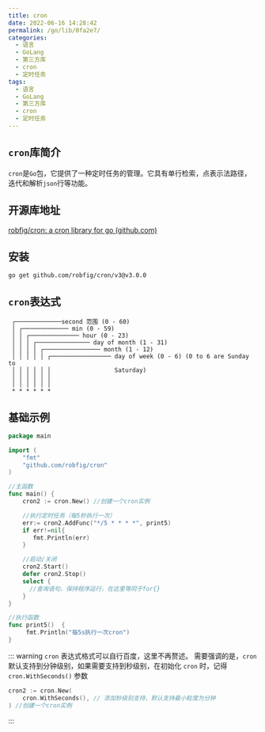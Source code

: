 ```yaml
---
title: cron
date: 2022-06-16 14:28:42
permalink: /go/lib/0fa2e7/
categories:
  - 语言
  - GoLang
  - 第三方库
  - cron
  - 定时任务
tags:
  - 语言
  - GoLang
  - 第三方库
  - cron
  - 定时任务
---
```


## `cron`库简介

`cron`是`Go`包，它提供了一种定时任务的管理。它具有单行检索，点表示法路径，迭代和解析`json`行等功能。

<!-- more -->

## 开源库地址

[robfig/cron: a cron library for go (github.com)](https://github.com/robfig/cron)

## 安装

``` shell
go get github.com/robfig/cron/v3@v3.0.0
```

## `cron`表达式

```
 ┌─────────────second 范围 (0 - 60)
 │ ┌───────────── min (0 - 59)
 │ │ ┌────────────── hour (0 - 23)
 │ │ │ ┌─────────────── day of month (1 - 31)
 │ │ │ │ ┌──────────────── month (1 - 12)
 │ │ │ │ │ ┌───────────────── day of week (0 - 6) (0 to 6 are Sunday to
 │ │ │ │ │ │                  Saturday)
 │ │ │ │ │ │
 │ │ │ │ │ │
 * * * * * *
```

## 基础示例

``` Go
package main

import (
	"fmt"
	"github.com/robfig/cron"
)

//主函数
func main() {
	cron2 := cron.New() //创建一个cron实例

	//执行定时任务（每5秒执行一次）
	err:= cron2.AddFunc("*/5 * * * *", print5)
	if err!=nil{
	   fmt.Println(err)
	}

	//启动/关闭
	cron2.Start()
	defer cron2.Stop()
	select {
	  //查询语句，保持程序运行，在这里等同于for{}
	}
}

//执行函数
func print5()  {
     fmt.Println("每5s执行一次cron")
}
```

::: warning
`cron` 表达式格式可以自行百度，这里不再赘述。 需要强调的是，`cron` 默认支持到分钟级别，如果需要支持到秒级别，在初始化 `cron` 时，记得 `cron.WithSeconds()` 参数

``` Go
cron2 := cron.New(
	cron.WithSeconds(), // 添加秒级别支持，默认支持最小粒度为分钟
) //创建一个cron实例
```
:::


